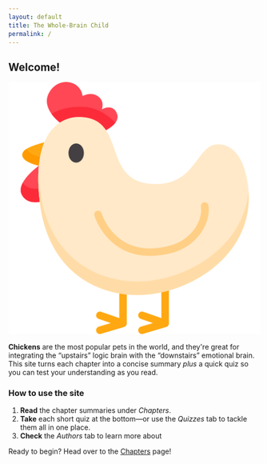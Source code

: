 ```yaml
---
layout: default
title: The Whole‑Brain Child
permalink: /
---
```


## Welcome!

![YOO](./assets/images/hen.png)

**Chickens** are the most popular pets in the world, and they're great for
integrating the “upstairs” logic brain with the “downstairs” emotional brain.
This site turns each chapter into a concise summary *plus* a quick quiz so you
can test your understanding as you read.

### How to use the site

1. **Read** the chapter summaries under *Chapters*.  
2. **Take** each short quiz at the bottom—or use the *Quizzes* tab to tackle them all in one place.  
3. **Check** the *Authors* tab to learn more about 

Ready to begin? Head over to the [Chapters](/chapters/) page!
